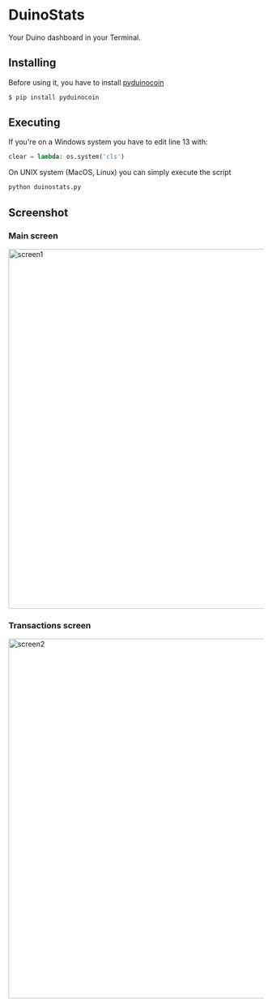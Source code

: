 # DuinoStats
Your Duino dashboard in your Terminal.

## Installing
Before using it, you have to install [pyduinocoin](https://github.com/BackrndSource/pyduinocoin)

```bash
$ pip install pyduinocoin
```
## Executing
If you're on a Windows system you have to edit line 13 with:

```python
clear = lambda: os.system('cls')
```
On UNIX system (MacOS, Linux) you can simply execute the script

```bash
python duinostats.py
```
## Screenshot
### Main screen
<img width="710" alt="screen1" src="https://user-images.githubusercontent.com/64737169/210614222-186a22a1-b562-4dc4-8d0e-10ea8a5da3da.png">

### Transactions screen
<img width="710" alt="screen2" src="https://user-images.githubusercontent.com/64737169/210614517-b0fb9388-a20d-4d54-97de-f180c7cf7d87.png">
